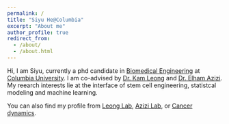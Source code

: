 ```yaml
---
permalink: /
title: "Siyu He@Columbia"
excerpt: "About me"
author_profile: true
redirect_from: 
  - /about/
  - /about.html
---
```


Hi, I am Siyu, currently a phd candidate in [Biomedical Engineering](https://www.bme.columbia.edu/) at [Columbia University](https://www.columbia.edu/). I am co-advised by [Dr. Kam Leong](https://www.engineering.columbia.edu/faculty/kam-leong) and [Dr. Elham Azizi](https://www.bme.columbia.edu/faculty/elham-azizi). My reearch interests lie at the interface of stem cell engineering, statistcal modeling and machine learning. 

You can also find my profile from [Leong Lab](http://orion.bme.columbia.edu/leonglab/people/index.html), [Azizi Lab](https://www.azizilab.com/members.html), or [Cancer dynamics](https://cancerdynamics.columbia.edu/content/siyu-he).


